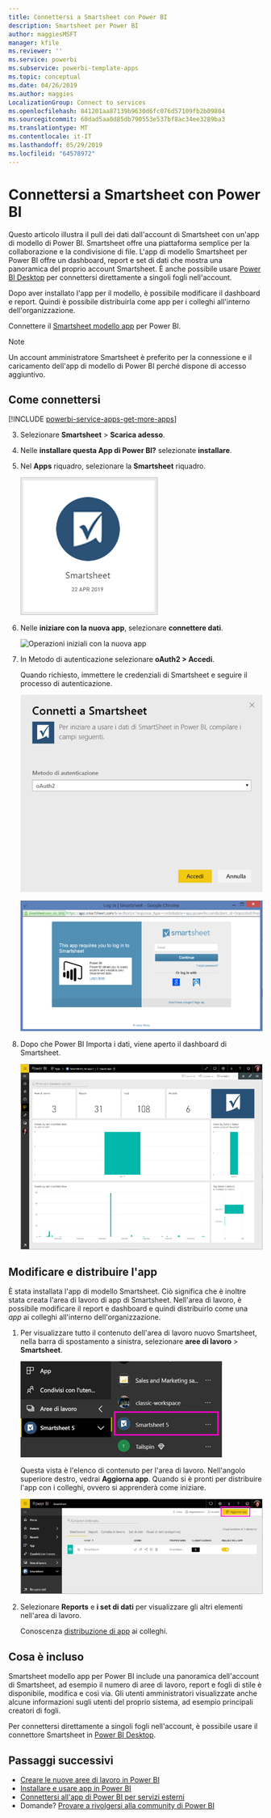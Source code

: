 ```yaml
---
title: Connettersi a Smartsheet con Power BI
description: Smartsheet per Power BI
author: maggiesMSFT
manager: kfile
ms.reviewer: ''
ms.service: powerbi
ms.subservice: powerbi-template-apps
ms.topic: conceptual
ms.date: 04/26/2019
ms.author: maggies
LocalizationGroup: Connect to services
ms.openlocfilehash: 841201aa87139b9630d6fc076d57109fb2b09804
ms.sourcegitcommit: 60dad5aa0d85db790553e537bf8ac34ee3289ba3
ms.translationtype: MT
ms.contentlocale: it-IT
ms.lasthandoff: 05/29/2019
ms.locfileid: "64578972"
---
```

# <a name="connect-to-smartsheet-with-power-bi"></a>Connettersi a Smartsheet con Power BI
Questo articolo illustra il pull dei dati dall'account di Smartsheet con un'app di modello di Power BI. Smartsheet offre una piattaforma semplice per la collaborazione e la condivisione di file. L'app di modello Smartsheet per Power BI offre un dashboard, report e set di dati che mostra una panoramica del proprio account Smartsheet. È anche possibile usare [Power BI Desktop](desktop-connect-to-data.md) per connettersi direttamente a singoli fogli nell'account. 

Dopo aver installato l'app per il modello, è possibile modificare il dashboard e report. Quindi è possibile distribuirla come app per i colleghi all'interno dell'organizzazione.

Connettere il [Smartsheet modello app](https://app.powerbi.com/groups/me/getdata/services/smartsheet) per Power BI.

>[!NOTE]
>Un account amministratore Smartsheet è preferito per la connessione e il caricamento dell'app di modello di Power BI perché dispone di accesso aggiuntivo.

## <a name="how-to-connect"></a>Come connettersi

[!INCLUDE [powerbi-service-apps-get-more-apps](./includes/powerbi-service-apps-get-more-apps.md)]

3. Selezionare **Smartsheet** \> **Scarica adesso**.
4. Nelle **installare questa App di Power BI?** selezionate **installare**.
4. Nel **Apps** riquadro, selezionare la **Smartsheet** riquadro.

    ![Riquadro dell'app Power BI Smartsheet](media/service-connect-to-smartsheet/power-bi-smartsheet-tile.png)

6. Nelle **iniziare con la nuova app**, selezionare **connettere dati**.

    ![Operazioni iniziali con la nuova app](media/service-tutorial-connect-to-github/power-bi-github-app-tutorial-connect-data.png)

4. In Metodo di autenticazione selezionare **oAuth2 \> Accedi**.
   
   Quando richiesto, immettere le credenziali di Smartsheet e seguire il processo di autenticazione.
   
   ![Credenziali di Smartsheet](media/service-connect-to-smartsheet/creds.png)
   
   ![Accedi a Smartsheet](media/service-connect-to-smartsheet/creds2.png)

5. Dopo che Power BI Importa i dati, viene aperto il dashboard di Smartsheet.
   
   ![Dashboard di Smartsheet](media/service-connect-to-smartsheet/power-bi-smartsheet-dashboard.png)

## <a name="modify-and-distribute-your-app"></a>Modificare e distribuire l'app

È stata installata l'app di modello Smartsheet. Ciò significa che è inoltre stata creata l'area di lavoro di app di Smartsheet. Nell'area di lavoro, è possibile modificare il report e dashboard e quindi distribuirlo come una *app* ai colleghi all'interno dell'organizzazione. 

1. Per visualizzare tutto il contenuto dell'area di lavoro nuovo Smartsheet, nella barra di spostamento a sinistra, selezionare **aree di lavoro** > **Smartsheet**. 

    ![Smartsheet dell'area di lavoro nel riquadro di spostamento a sinistra](media/service-connect-to-smartsheet/power-bi-smartsheet-workspace.png)

    Questa vista è l'elenco di contenuto per l'area di lavoro. Nell'angolo superiore destro, vedrai **Aggiorna app**. Quando si è pronti per distribuire l'app con i colleghi, ovvero si apprenderà come iniziare. 

    ![Elenco di contenuto Smartsheet](media/service-connect-to-smartsheet/power-bi-smartsheet-workspace-content.png)

2. Selezionare **Reports** e **i set di dati** per visualizzare gli altri elementi nell'area di lavoro.

    Conoscenza [distribuzione di app](service-create-distribute-apps.md) ai colleghi.

## <a name="whats-included"></a>Cosa è incluso
Smartsheet modello app per Power BI include una panoramica dell'account di Smartsheet, ad esempio il numero di aree di lavoro, report e fogli di stile è disponibile, modifica e così via. Gli utenti amministratori visualizzate anche alcune informazioni sugli utenti del proprio sistema, ad esempio principali creatori di fogli.  

Per connettersi direttamente a singoli fogli nell'account, è possibile usare il connettore Smartsheet in [Power BI Desktop](desktop-connect-to-data.md).  

## <a name="next-steps"></a>Passaggi successivi

* [Creare le nuove aree di lavoro in Power BI](service-create-the-new-workspaces.md)
* [Installare e usare app in Power BI](consumer/end-user-apps.md)
* [Connettersi all'app di Power BI per servizi esterni](service-connect-to-services.md)
* Domande? [Provare a rivolgersi alla community di Power BI](http://community.powerbi.com/)